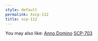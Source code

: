 ```yaml
---
style: default
permalink: Xscp-112
title: scp-112
---
```

You may also like:
[Anno Domino](http://scp-wiki.net/anno-domino)
[SCP-703](http://scp-wiki.net/scp-703)